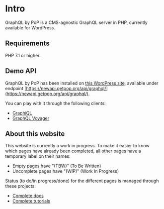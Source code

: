 # Intro

GraphQL by PoP is a CMS-agnostic GraphQL server in PHP, currently available for WordPress.

## Requirements

PHP 7.1 or higher.

## Demo API

GraphQL by PoP has been installed on [this WordPress site](https://newapi.getpop.org), available under endpoint [https://newapi.getpop.org/api/graphql/](https://newapi.getpop.org/api/graphql/).

You can play with it through the following clients:

- [GraphiQL](https://newapi.getpop.org/graphiql/)
- [GraphQL Voyager](https://newapi.getpop.org/graphql-interactive/)

## About this website

This website is currently a work in progress. To make it easier to know which pages have already been completed, all other pages have a temporary label on their names:

- Empty pages have "(TBW)" (To Be Written)
- Uncomplete pages have "(WIP)" (Work In Progress)

Status (to do/in progress/done) for the different pages is managed through these projects:

- [Complete docs](https://github.com/getpop/graphql-by-pop.com/projects/1)
- [Complete tutorials](https://github.com/getpop/graphql-by-pop.com/projects/3)
